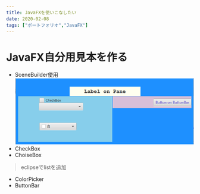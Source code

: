 ```yaml
---
title: JavaFXを使いこなしたい
date: 2020-02-08
tags: ["ポートフォリオ","JavaFX"]
---
```


 # JavaFX自分用見本を作る

 - SceneBuilder使用
<a href="url"><img src="https://github.com/rika-9240/boilerplate/blob/master/path/blog_JavaFX.png"></a>
 - CheckBox 
 - ChoiseBox
 
 > eclipseでlistを追加
 
 - ColorPicker
 - ButtonBar


